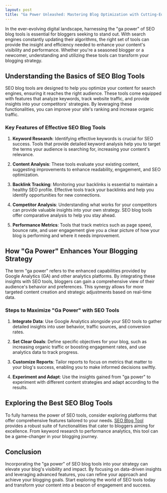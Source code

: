```yaml
---
layout: post
title: "Ga Power Unleashed: Mastering Blog Optimization with Cutting-Edge Tools"
---
```



In the ever-evolving digital landscape, harnessing the "ga power" of SEO blog tools is essential for bloggers seeking to stand out. With search engines constantly updating their algorithms, the right set of tools can provide the insight and efficiency needed to enhance your content's visibility and performance. Whether you're a seasoned blogger or a newcomer, understanding and utilizing these tools can transform your blogging strategy.

## Understanding the Basics of SEO Blog Tools

SEO blog tools are designed to help you optimize your content for search engines, ensuring it reaches the right audience. These tools come equipped with features that analyze keywords, track website traffic, and provide insights into your competitors' strategies. By leveraging these functionalities, you can improve your site's ranking and increase organic traffic.

### Key Features of Effective SEO Blog Tools

1. **Keyword Research**: Identifying effective keywords is crucial for SEO success. Tools that provide detailed keyword analysis help you to target the terms your audience is searching for, increasing your content's relevance.

2. **Content Analysis**: These tools evaluate your existing content, suggesting improvements to enhance readability, engagement, and SEO optimization.

3. **Backlink Tracking**: Monitoring your backlinks is essential to maintain a healthy SEO profile. Effective tools track your backlinks and help you identify opportunities for new connections.

4. **Competitor Analysis**: Understanding what works for your competitors can provide valuable insights into your own strategy. SEO blog tools offer comparative analysis to help you stay ahead.

5. **Performance Metrics**: Tools that track metrics such as page speed, bounce rate, and user engagement give you a clear picture of how your blog is performing and where it needs improvement.

## How "Ga Power" Enhances Your Blogging Strategy

The term "ga power" refers to the enhanced capabilities provided by Google Analytics (GA) and other analytics platforms. By integrating these insights with SEO tools, bloggers can gain a comprehensive view of their audience's behavior and preferences. This synergy allows for more targeted content creation and strategic adjustments based on real-time data.

### Steps to Maximize "Ga Power" with SEO Tools

1. **Integrate Data**: Use Google Analytics alongside your SEO tools to gather detailed insights into user behavior, traffic sources, and conversion rates.

2. **Set Clear Goals**: Define specific objectives for your blog, such as increasing organic traffic or boosting engagement rates, and use analytics data to track progress.

3. **Customize Reports**: Tailor reports to focus on metrics that matter to your blog's success, enabling you to make informed decisions swiftly.

4. **Experiment and Adapt**: Use the insights gained from "ga power" to experiment with different content strategies and adapt according to the results.

## Exploring the Best SEO Blog Tools

To fully harness the power of SEO tools, consider exploring platforms that offer comprehensive features tailored to your needs. [SEO Blog Tool](https://seoblogtool.com/) provides a robust suite of functionalities that cater to bloggers aiming for excellence. From keyword research to performance analytics, this tool can be a game-changer in your blogging journey.

## Conclusion

Incorporating the "ga power" of SEO blog tools into your strategy can elevate your blog's visibility and impact. By focusing on data-driven insights and leveraging advanced features, you can refine your approach and achieve your blogging goals. Start exploring the world of SEO tools today and transform your content into a beacon of engagement and success.